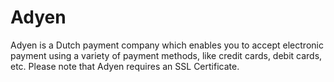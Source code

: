 # Adyen

Adyen is a Dutch payment company which enables you to accept electronic payment using a variety of payment methods, like credit cards, debit cards, etc. Please note that Adyen requires an SSL Certificate.
